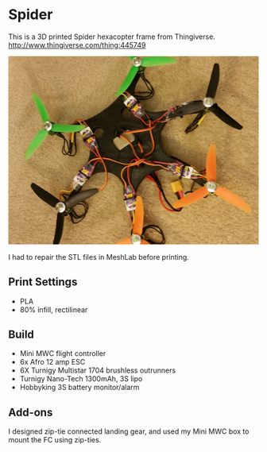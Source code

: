 Spider
======
This is a 3D printed Spider hexacopter frame from Thingiverse.
http://www.thingiverse.com/thing:445749

![Image of Spider Hexacopter](spider.jpg)

I had to repair the STL files in MeshLab before printing.

Print Settings
--------------
 - PLA
 - 80% infill, rectilinear

Build
-----
 - Mini MWC flight controller
 - 6x Afro 12 amp ESC
 - 6X Turnigy Multistar 1704 brushless outrunners
 - Turnigy Nano-Tech 1300mAh, 3S lipo
 - Hobbyking 3S battery monitor/alarm

Add-ons
-------
I designed zip-tie connected landing gear, and used my Mini MWC box to mount
the FC using zip-ties.

